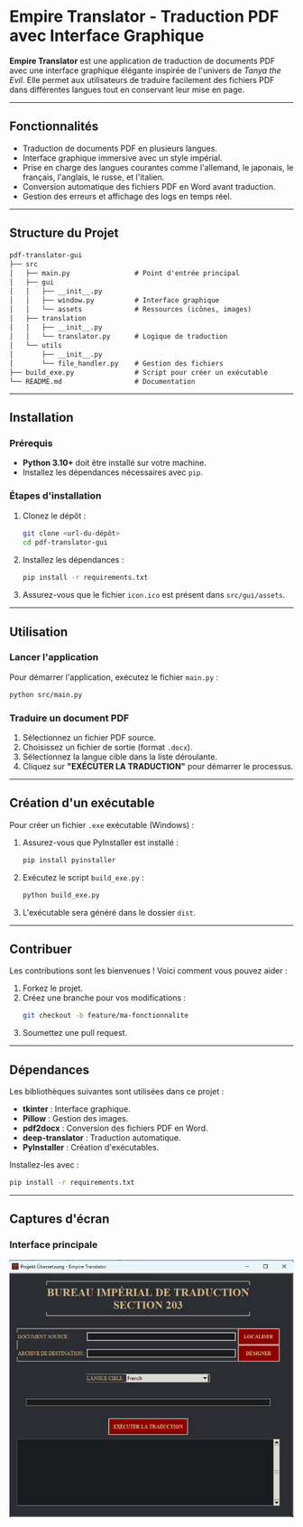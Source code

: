 # Empire Translator - Traduction PDF avec Interface Graphique

**Empire Translator** est une application de traduction de documents PDF avec une interface graphique élégante inspirée de l'univers de *Tanya the Evil*. Elle permet aux utilisateurs de traduire facilement des fichiers PDF dans différentes langues tout en conservant leur mise en page.

---

## Fonctionnalités

- Traduction de documents PDF en plusieurs langues.
- Interface graphique immersive avec un style impérial.
- Prise en charge des langues courantes comme l'allemand, le japonais, le français, l'anglais, le russe, et l'italien.
- Conversion automatique des fichiers PDF en Word avant traduction.
- Gestion des erreurs et affichage des logs en temps réel.

---

## Structure du Projet

```
pdf-translator-gui
├── src
│   ├── main.py                # Point d'entrée principal
│   ├── gui
│   │   ├── __init__.py
│   │   ├── window.py          # Interface graphique
│   │   └── assets             # Ressources (icônes, images)
│   ├── translation
│   │   ├── __init__.py
│   │   └── translator.py      # Logique de traduction
│   └── utils
│       ├── __init__.py
│       └── file_handler.py    # Gestion des fichiers
├── build_exe.py               # Script pour créer un exécutable
└── README.md                  # Documentation
```

---

## Installation

### Prérequis

- **Python 3.10+** doit être installé sur votre machine.
- Installez les dépendances nécessaires avec `pip`.

### Étapes d'installation

1. Clonez le dépôt :
   ```bash
   git clone <url-du-dépôt>
   cd pdf-translator-gui
   ```

2. Installez les dépendances :
   ```bash
   pip install -r requirements.txt
   ```

3. Assurez-vous que le fichier `icon.ico` est présent dans `src/gui/assets`.

---

## Utilisation

### Lancer l'application

Pour démarrer l'application, exécutez le fichier `main.py` :
```bash
python src/main.py
```

### Traduire un document PDF

1. Sélectionnez un fichier PDF source.
2. Choisissez un fichier de sortie (format `.docx`).
3. Sélectionnez la langue cible dans la liste déroulante.
4. Cliquez sur **"EXÉCUTER LA TRADUCTION"** pour démarrer le processus.

---

## Création d'un exécutable

Pour créer un fichier `.exe` exécutable (Windows) :

1. Assurez-vous que PyInstaller est installé :
   ```bash
   pip install pyinstaller
   ```

2. Exécutez le script `build_exe.py` :
   ```bash
   python build_exe.py
   ```

3. L'exécutable sera généré dans le dossier `dist`.

---

## Contribuer

Les contributions sont les bienvenues ! Voici comment vous pouvez aider :

1. Forkez le projet.
2. Créez une branche pour vos modifications :
   ```bash
   git checkout -b feature/ma-fonctionnalite
   ```
3. Soumettez une pull request.

---

## Dépendances

Les bibliothèques suivantes sont utilisées dans ce projet :

- **tkinter** : Interface graphique.
- **Pillow** : Gestion des images.
- **pdf2docx** : Conversion des fichiers PDF en Word.
- **deep-translator** : Traduction automatique.
- **PyInstaller** : Création d'exécutables.

Installez-les avec :
```bash
pip install -r requirements.txt
```

---

## Captures d'écran

### Interface principale
![Interface](src/gui/assets/screenshot.png)
